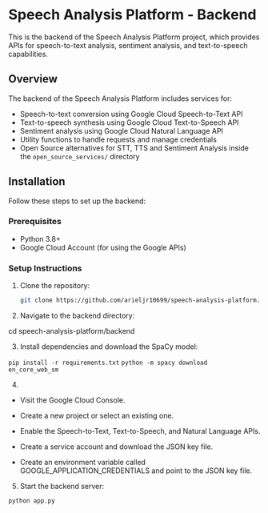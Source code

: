 # Speech Analysis Platform - Backend

This is the backend of the Speech Analysis Platform project, which provides APIs for speech-to-text analysis, sentiment analysis, and text-to-speech capabilities.

## Overview

The backend of the Speech Analysis Platform includes services for:

- Speech-to-text conversion using Google Cloud Speech-to-Text API
- Text-to-speech synthesis using Google Cloud Text-to-Speech API
- Sentiment analysis using Google Cloud Natural Language API
- Utility functions to handle requests and manage credentials
- Open Source alternatives for STT, TTS and Sentiment Analysis inside the `open_source_services/` directory

## Installation

Follow these steps to set up the backend:

### Prerequisites

- Python 3.8+
- Google Cloud Account (for using the Google APIs)

### Setup Instructions

1. Clone the repository:

   ````bash
   git clone https://github.com/arieljr10699/speech-analysis-platform.git ```

   ````

2. Navigate to the backend directory:

cd speech-analysis-platform/backend

3. Install dependencies and download the SpaCy model:

`pip install -r requirements.txt`
`python -m spacy download en_core_web_sm`

4.

- Visit the Google Cloud Console.

- Create a new project or select an existing one.

- Enable the Speech-to-Text, Text-to-Speech, and Natural Language APIs.

- Create a service account and download the JSON key file.

- Create an environment variable called GOOGLE_APPLICATION_CREDENTIALS and point to the JSON key file.

5. Start the backend server:

`python app.py`
